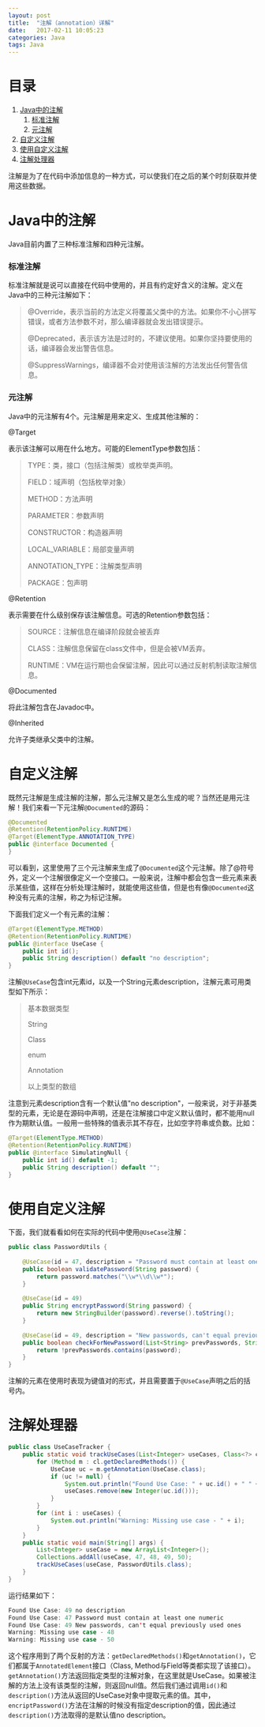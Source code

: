 ```yaml
---
layout: post
title:  "注解（annotation）详解"
date:   2017-02-11 10:05:23
categories: Java
tags: Java
---
```


# 目录
1. [Java中的注解](#1)
	1. [标准注解](#1_1)
	2. [元注解](#1_2)
2. [自定义注解](#2)
3. [使用自定义注解](#3)
4. [注解处理器](#4)

注解是为了在代码中添加信息的一种方式，可以使我们在之后的某个时刻获取并使用这些数据。

<h1 id="1">Java中的注解</h1>

Java目前内置了三种标准注解和四种元注解。

<h3 id="1_1">标准注解</h3>

标准注解就是说可以直接在代码中使用的，并且有约定好含义的注解。定义在Java中的三种元注解如下：

> @Override，表示当前的方法定义将覆盖父类中的方法。如果你不小心拼写错误，或者方法参数不对，那么编译器就会发出错误提示。
> 
> @Deprecated，表示该方法是过时的，不建议使用。如果你坚持要使用的话，编译器会发出警告信息。
> 
> @SuppressWarnings，编译器不会对使用该注解的方法发出任何警告信息。

<h3 id="1_2">元注解</h3>

Java中的元注解有4个。元注解是用来定义、生成其他注解的：

@Target

表示该注解可以用在什么地方。可能的ElementType参数包括：

> TYPE：类，接口（包括注解类）或枚举类声明。
> 
> FIELD：域声明（包括枚举对象）
> 
> METHOD：方法声明
> 
> PARAMETER：参数声明
> 
> CONSTRUCTOR：构造器声明
> 
> LOCAL_VARIABLE：局部变量声明
> 
> ANNOTATION_TYPE：注解类型声明
> 
> PACKAGE：包声明

@Retention

表示需要在什么级别保存该注解信息。可选的Retention参数包括：

> SOURCE：注解信息在编译阶段就会被丢弃
> 
> CLASS：注解信息保留在class文件中，但是会被VM丢弃。
> 
> RUNTIME：VM在运行期也会保留注解，因此可以通过反射机制读取注解信息。

@Documented

将此注解包含在Javadoc中。

@Inherited

允许子类继承父类中的注解。

<h1 id="2">自定义注解</h1>

既然元注解是生成注解的注解，那么元注解又是怎么生成的呢？当然还是用元注解！我们来看一下元注解`@Documented`的源码：

```java
@Documented
@Retention(RetentionPolicy.RUNTIME)
@Target(ElementType.ANNOTATION_TYPE)
public @interface Documented {
}
```

可以看到，这里使用了三个元注解来生成了`@Documented`这个元注解。除了@符号外，定义一个注解很像定义一个空接口。一般来说，注解中都会包含一些元素来表示某些值，这样在分析处理注解时，就能使用这些值，但是也有像`@Documented`这种没有元素的注解，称之为标记注解。

下面我们定义一个有元素的注解：

```java
@Target(ElementType.METHOD)
@Retention(RetentionPolicy.RUNTIME)
public @interface UseCase {
    public int id();
    public String description() default "no description";
}
```
注解`@UseCase`包含int元素id，以及一个String元素description，注解元素可用类型如下所示：

> 基本数据类型
> 
> String
> 
> Class
> 
> enum
> 
> Annotation
> 
> 以上类型的数组

注意到元素description含有一个默认值"no description"，一般来说，对于非基类型的元素，无论是在源码中声明，还是在注解接口中定义默认值时，都不能用null作为期默认值。一般用一些特殊的值表示其不存在，比如空字符串或负数。比如：

```java
@Target(ElementType.METHOD)
@Retention(RetentionPolicy.RUNTIME)
public @interface SimulatingNull {
	public int id() default -1;
	public String description() default "";
}
```

<h1 id="3">使用自定义注解</h1>

下面，我们就看看如何在实际的代码中使用`@UseCase`注解：

```java
public class PasswordUtils {
    
    @UseCase(id = 47, description = "Password must contain at least one numeric")
    public boolean validatePassword(String password) {
        return password.matches("\\w*\\d\\w*");
    }
    
    @UseCase(id = 49)
    public String encryptPassword(String password) {
        return new StringBuilder(password).reverse().toString();
    }
    
    @UseCase(id = 49, description = "New passwords, can't equal previously used ones")
    public boolean checkForNewPassword(List<String> prevPasswords, String password) {
        return !prevPasswords.contains(password);
    }
}
```

注解的元素在使用时表现为键值对的形式，并且需要置于`@UseCase`声明之后的括号内。

<h1 id="4">注解处理器</h1>

```java
public class UseCaseTracker {
    public static void trackUseCases(List<Integer> useCases, Class<?> cl) {
        for (Method m : cl.getDeclaredMethods()) {
            UseCase uc = m.getAnnotation(UseCase.class);
            if (uc != null) {
                System.out.println("Found Use Case: " + uc.id() + " " + uc.description());
                useCases.remove(new Integer(uc.id()));
            }
        }
        for (int i : useCases) {
            System.out.println("Warning: Missing use case - " + i);
        }
    }
    public static void main(String[] args) {
        List<Integer> useCase = new ArrayList<Integer>();
        Collections.addAll(useCase, 47, 48, 49, 50);
        trackUseCases(useCase, PasswordUtils.class);
    }
}
```

运行结果如下：

```java
Found Use Case: 49 no description
Found Use Case: 47 Password must contain at least one numeric
Found Use Case: 49 New passwords, can't equal previously used ones
Warning: Missing use case - 48
Warning: Missing use case - 50
```

这个程序用到了两个反射的方法：`getDeclaredMethods()`和`getAnnotation()`，它们都属于`AnnotatedElement`接口（Class, Method与Field等类都实现了该接口）。`getAnnotation()`方法返回指定类型的注解对象，在这里就是UseCase。如果被注解的方法上没有该类型的注解，则返回null值。然后我们通过调用`id()`和`description()`方法从返回的UseCase对象中提取元素的值。其中，`encriptPassword()`方法在注解的时候没有指定description的值，因此通过`description()`方法取得的是默认值no description。